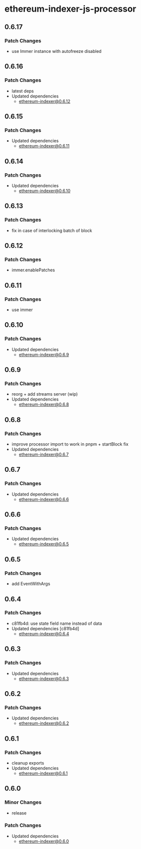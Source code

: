 # ethereum-indexer-js-processor

## 0.6.17

### Patch Changes

- use Immer instance with autofreeze disabled

## 0.6.16

### Patch Changes

- latest deps
- Updated dependencies
  - ethereum-indexer@0.6.12

## 0.6.15

### Patch Changes

- Updated dependencies
  - ethereum-indexer@0.6.11

## 0.6.14

### Patch Changes

- Updated dependencies
  - ethereum-indexer@0.6.10

## 0.6.13

### Patch Changes

- fix in case of interlocking batch of block

## 0.6.12

### Patch Changes

- immer.enablePatches

## 0.6.11

### Patch Changes

- use immer

## 0.6.10

### Patch Changes

- Updated dependencies
  - ethereum-indexer@0.6.9

## 0.6.9

### Patch Changes

- reorg + add streams server (wip)
- Updated dependencies
  - ethereum-indexer@0.6.8

## 0.6.8

### Patch Changes

- improve processor import to work in pnpm + startBlock fix
- Updated dependencies
  - ethereum-indexer@0.6.7

## 0.6.7

### Patch Changes

- Updated dependencies
  - ethereum-indexer@0.6.6

## 0.6.6

### Patch Changes

- Updated dependencies
  - ethereum-indexer@0.6.5

## 0.6.5

### Patch Changes

- add EventWithArgs

## 0.6.4

### Patch Changes

- c81fb4d: use state field name instead of data
- Updated dependencies [c81fb4d]
  - ethereum-indexer@0.6.4

## 0.6.3

### Patch Changes

- Updated dependencies
  - ethereum-indexer@0.6.3

## 0.6.2

### Patch Changes

- Updated dependencies
  - ethereum-indexer@0.6.2

## 0.6.1

### Patch Changes

- cleanup exports
- Updated dependencies
  - ethereum-indexer@0.6.1

## 0.6.0

### Minor Changes

- release

### Patch Changes

- Updated dependencies
  - ethereum-indexer@0.6.0
